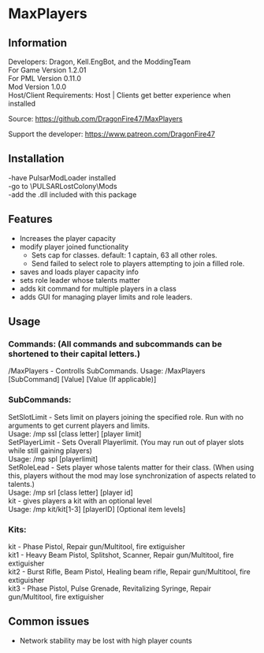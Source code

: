 # MaxPlayers

## Information
Developers: Dragon, Kell.EngBot, and the ModdingTeam  
For Game Version 1.2.01  
For PML Version 0.11.0  
Mod Version 1.0.0  
Host/Client Requirements: Host | Clients get better experience when installed

Source: https://github.com/DragonFire47/MaxPlayers

Support the developer: https://www.patreon.com/DragonFire47


## Installation 
-have PulsarModLoader installed  
-go to \PULSARLostColony\Mods  
-add the .dll included with this package

## Features
- Increases the player capacity  
- modify player joined functionality  
  - Sets cap for classes. default: 1 captain, 63 all other roles.  
  - Send failed to select role to players attempting to join a filled role.  
- saves and loads player capacity info  
- sets role leader whose talents matter  
- adds kit command for multiple players in a class  
- adds GUI for managing player limits and role leaders.

## Usage
### Commands: (All commands and subcommands can be shortened to their capital letters.)  
/MaxPlayers - Controlls SubCommands. Usage: /MaxPlayers [SubCommand] [Value] [Value (If applicable)]

### SubCommands:  
SetSlotLimit - Sets limit on players joining the specified role. Run with no arguments to get current players and limits.  
Usage: /mp ssl [class letter] [player limit]  
SetPlayerLimit - Sets Overall Playerlimit. (You may run out of player slots while still gaining players)  
Usage: /mp spl [playerlimit]  
SetRoleLead - Sets player whose talents matter for their class. (When using this, players without the mod may lose synchronization of aspects related to talents.)  
Usage: /mp srl [class letter] [player id]  
kit - gives players a kit with an optional level  
Usage: /mp kit/kit[1-3] [playerID] [Optional item levels]  

### Kits:  
kit  - Phase Pistol, Repair gun/Multitool, fire extiguisher  
kit1 - Heavy Beam Pistol, Splitshot, Scanner, Repair gun/Multitool, fire extiguisher  
kit2 - Burst Rifle, Beam Pistol, Healing beam rifle, Repair gun/Multitool, fire extiguisher  
kit3 - Phase Pistol, Pulse Grenade, Revitalizing Syringe, Repair gun/Multitool, fire extiguisher  

## Common issues
- Network stability may be lost with high player counts
